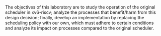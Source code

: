 The objectives of this laboratory are to study the operation of the original scheduler in xv6-riscv; analyze the processes that benefit/harm from this design decision; finally, develop an implementation by replacing the scheduling policy with our own, which must adhere to certain conditions and analyze its impact on processes compared to the original scheduler.